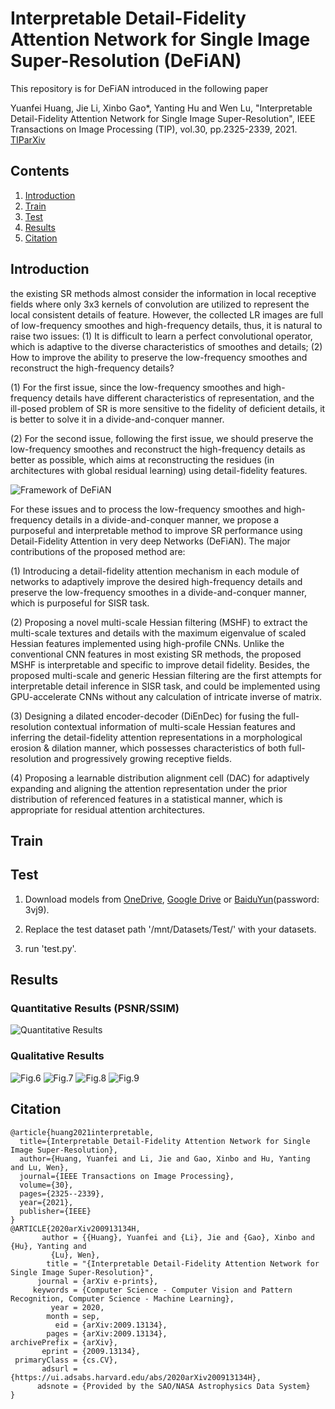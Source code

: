 # Interpretable Detail-Fidelity Attention Network for Single Image Super-Resolution (DeFiAN)
This repository is for DeFiAN introduced in the following paper

Yuanfei Huang, Jie Li, Xinbo Gao*, Yanting Hu and Wen Lu, "Interpretable Detail-Fidelity Attention Network for Single Image Super-Resolution", IEEE Transactions on Image Processing (TIP), vol.30, pp.2325-2339, 2021.
[TIP](https://ieeexplore.ieee.org/document/9334407)[arXiv](https://arxiv.org/abs/2009.13134)

## Contents
1. [Introduction](#introduction)
2. [Train](#train)
3. [Test](#test)
4. [Results](#results)
5. [Citation](#citation)

## Introduction
the existing SR methods almost consider the information in local receptive fields where only 3x3 kernels of convolution are utilized to represent the local consistent details of feature. However, the collected LR images are full of low-frequency smoothes and high-frequency details, thus, it is natural to raise two issues: (1) It is difficult to learn a perfect convolutional operator, which is adaptive to the diverse characteristics of smoothes and details; (2) How to improve the ability to preserve the low-frequency smoothes and reconstruct the high-frequency details?

(1) For the first issue, since the low-frequency smoothes and high-frequency details have different characteristics of representation, and the ill-posed problem of SR is more sensitive to the fidelity of deficient details, it is better to solve it in a divide-and-conquer manner.

(2) For the second issue, following the first issue, we should preserve the low-frequency smoothes and reconstruct the high-frequency details as better as possible, which aims at reconstructing the residues (in architectures with global residual learning) using detail-fidelity features.

![Framework of DeFiAN](/Figs/Framework_DeFiAN.png)

For these issues and to process the low-frequency smoothes and high-frequency details in a divide-and-conquer manner, we propose a purposeful and interpretable method to improve SR performance using Detail-Fidelity Attention in very deep Networks (DeFiAN). The major contributions of the proposed method are:

(1) Introducing a detail-fidelity attention mechanism in each module of networks to adaptively improve the desired high-frequency details and preserve the low-frequency smoothes in a divide-and-conquer manner, which is purposeful for SISR task.

(2) Proposing a novel multi-scale Hessian filtering (MSHF) to extract the multi-scale textures and details with the maximum eigenvalue of scaled Hessian features implemented using high-profile CNNs. Unlike the conventional CNN features in most existing SR methods, the proposed MSHF is interpretable and specific to improve detail fidelity. Besides, the proposed multi-scale and generic Hessian filtering are the first attempts for interpretable detail inference in SISR task, and could be implemented using GPU-accelerate CNNs without any calculation of intricate inverse of matrix.

(3) Designing a dilated encoder-decoder (DiEnDec) for fusing the full-resolution contextual information of multi-scale Hessian features and inferring the detail-fidelity attention representations in a morphological erosion & dilation manner, which possesses characteristics of both full-resolution and progressively growing receptive fields.

(4) Proposing a learnable distribution alignment cell (DAC) for adaptively expanding and aligning the attention representation under the prior distribution of referenced features in a statistical manner, which is appropriate for residual attention architectures.


## Train

## Test
1. Download models from [OneDrive](https://1drv.ms/u/s!ArdHek-3P6D-avrb8QJPrzqeU2c?e=Md84Tw), [Google Drive](https://drive.google.com/drive/folders/1C38IUUQCPlXcpmW_gki_IpWHGYMo7KL4?usp=sharing) or [BaiduYun](https://pan.baidu.com/s/10fLcejD2N5nTnk-TUj9a_A)(password: 3vj9).

2. Replace the test dataset path '/mnt/Datasets/Test/' with your datasets.

3. run 'test.py'.

## Results
### Quantitative Results (PSNR/SSIM)
![Quantitative Results](/Figs/Quantitative_Results.png)

### Qualitative Results
![Fig.6](/Figs/Fig_6.png)
![Fig.7](/Figs/Fig_7.png)
![Fig.8](/Figs/Fig_8.png)
![Fig.9](/Figs/Fig_9.png) 

## Citation
```
@article{huang2021interpretable,
  title={Interpretable Detail-Fidelity Attention Network for Single Image Super-Resolution},
  author={Huang, Yuanfei and Li, Jie and Gao, Xinbo and Hu, Yanting and Lu, Wen},
  journal={IEEE Transactions on Image Processing},
  volume={30},
  pages={2325--2339},
  year={2021},
  publisher={IEEE}
}
@ARTICLE{2020arXiv200913134H,
       author = {{Huang}, Yuanfei and {Li}, Jie and {Gao}, Xinbo and {Hu}, Yanting and
         {Lu}, Wen},
        title = "{Interpretable Detail-Fidelity Attention Network for Single Image Super-Resolution}",
      journal = {arXiv e-prints},
     keywords = {Computer Science - Computer Vision and Pattern Recognition, Computer Science - Machine Learning},
         year = 2020,
        month = sep,
          eid = {arXiv:2009.13134},
        pages = {arXiv:2009.13134},
archivePrefix = {arXiv},
       eprint = {2009.13134},
 primaryClass = {cs.CV},
       adsurl = {https://ui.adsabs.harvard.edu/abs/2020arXiv200913134H},
      adsnote = {Provided by the SAO/NASA Astrophysics Data System}
}

```
